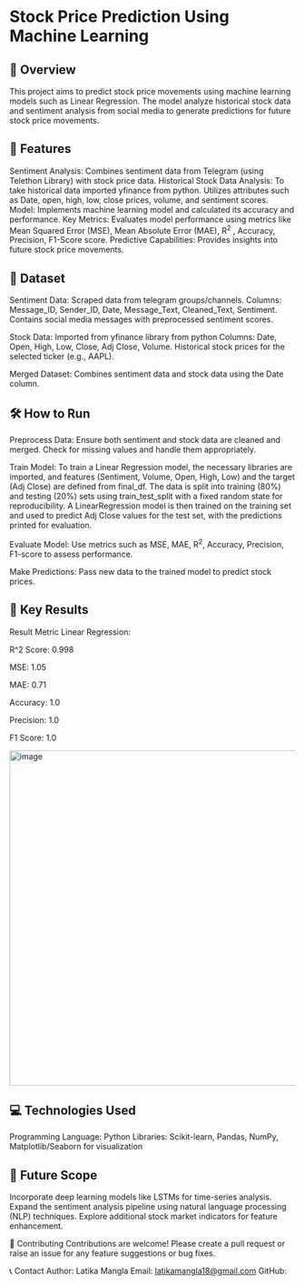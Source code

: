 # Stock Price Prediction Using Machine Learning
## 📌 Overview
This project aims to predict stock price movements using machine learning models such as Linear Regression. The model analyze historical stock data and sentiment analysis from social media to generate predictions for future stock price movements.

## 🚀 Features
Sentiment Analysis: Combines sentiment data from Telegram (using Telethon Library) with stock price data.
Historical Stock Data Analysis: To take historical data imported yfinance from python. Utilizes attributes such as Date, open, high, low, close prices, volume, and sentiment scores.
Model: Implements machine learning model and calculated its accuracy and performance.
Key Metrics: Evaluates model performance using metrics like Mean Squared Error (MSE), Mean Absolute Error (MAE), R<sup>2</sup> , Accuracy, Precision, F1-Score score.
Predictive Capabilities: Provides insights into future stock price movements.

## 📂 Dataset
Sentiment Data: Scraped data from telegram groups/channels. 
Columns: Message_ID, Sender_ID, Date, Message_Text, Cleaned_Text, Sentiment.
Contains social media messages with preprocessed sentiment scores.

Stock Data: Imported from yfinance library from python 
Columns: Date, Open, High, Low, Close, Adj Close, Volume.
Historical stock prices for the selected ticker (e.g., AAPL).

Merged Dataset:
Combines sentiment data and stock data using the Date column.


## 🛠️ How to Run

Preprocess Data:
Ensure both sentiment and stock data are cleaned and merged.
Check for missing values and handle them appropriately.

Train Model:
To train a Linear Regression model, the necessary libraries are imported, and features (Sentiment, Volume, Open, High, Low) and the target (Adj Close) are defined from final_df. The data is split into training (80%) and testing (20%) sets using train_test_split with a fixed random state for reproducibility. A LinearRegression model is then trained on the training set and used to predict Adj Close values for the test set, with the predictions printed for evaluation.

Evaluate Model:
Use metrics such as MSE, MAE, R<sup>2</sup>, Accuracy, Precision, F1-score to assess performance.

Make Predictions:
Pass new data to the trained model to predict stock prices.

## 🔑 Key Results
Result Metric	Linear Regression:

R^2 Score:	0.998	

MSE:	1.05	

MAE:	0.71	

Accuracy: 1.0

Precision: 1.0

F1 Score: 1.0


<img width="590" alt="image" src="https://github.com/user-attachments/assets/3ffd4b33-9345-4c3c-9616-f497cdd6c4eb">


## 💻 Technologies Used
Programming Language: Python
Libraries: Scikit-learn, Pandas, NumPy, Matplotlib/Seaborn for visualization

## 📝 Future Scope
Incorporate deep learning models like LSTMs for time-series analysis.
Expand the sentiment analysis pipeline using natural language processing (NLP) techniques.
Explore additional stock market indicators for feature enhancement.


🤝 Contributing
Contributions are welcome! Please create a pull request or raise an issue for any feature suggestions or bug fixes.

📞 Contact
Author: Latika Mangla
Email: latikamangla18@gmail.com
GitHub: 
